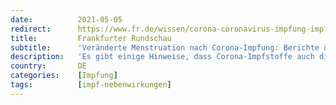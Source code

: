 ```yaml
---
date:          2021-05-05
redirect:      https://www.fr.de/wissen/corona-coronavirus-impfung-impfstoff-menstruation-periode-blutungen-kraempfe-90479717.html
title:         Frankfurter Rundschau
subtitle:      'Veränderte Menstruation nach Corona-Impfung: Berichte über schwere Blutungen und Krämpfe'
description:   'Es gibt einige Hinweise, dass Corona-Impfstoffe auch die Menstruation beeinflussen können. Forscher:innen rätseln.'
country:       DE
categories:    [Impfung]
tags:          [impf-nebenwirkungen]
---
```

